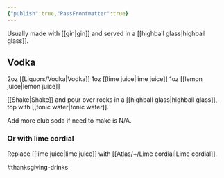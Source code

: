 ```yaml
---
{"publish":true,"PassFrontmatter":true}
---
```


Usually made with [[gin\|gin]] and served in a [[highball glass\|highball glass]].

## Vodka

2oz [[Liquors/Vodka\|Vodka]]
1oz [[lime juice\|lime juice]]
1oz [[lemon juice\|lemon juice]]

[[Shake\|Shake]] and pour over rocks in a [[highball glass\|highball glass]], top with [[tonic water\|tonic water]].

Add more club soda if need to make is N/A.

### Or with lime cordial

Replace [[lime juice\|lime juice]] with [[Atlas/+/Lime cordial\|Lime cordial]].



#thanksgiving-drinks 